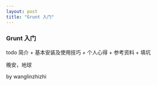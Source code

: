 ```yaml
---
layout: post
title: "Grunt 入门"
---
```



### Grunt 入门

todo 简介 + 基本安装及使用技巧 + 个人心得 + 参考资料 + 填坑 



 晚安，地球



by wanglinzhizhi



